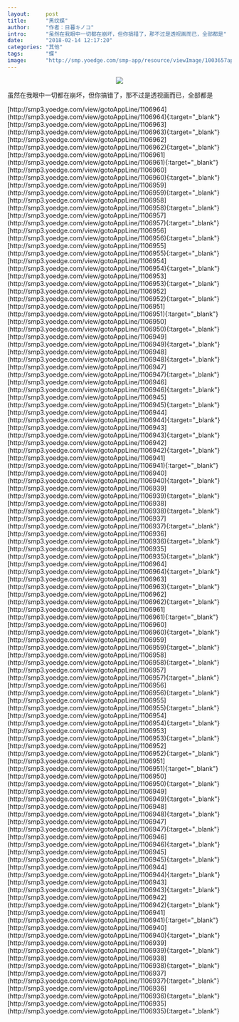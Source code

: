 ```yaml
---
layout:     post
title:      "黑纹蝶"
author:     "作者：日暮キノコ"
intro:      "虽然在我眼中一切都在崩坏，但你搞错了，那不过是透视画而已，全部都是"
date:       "2018-02-14 12:17:20"
categories: "其他"
tags:       "蝶"
image:      "http://smp.yoedge.com/smp-app/resource/viewImage/1003657appline.png"
---
```

<div style="text-align: center">
<p><img src="http://smp.yoedge.com/smp-app/resource/viewImage/1003657appline.png"/></p>
</div>
<p class="post-meta">
<span>虽然在我眼中一切都在崩坏，但你搞错了，那不过是透视画而已，全部都是</span>
</p>
[http://smp3.yoedge.com/view/gotoAppLine/1106964](http://smp3.yoedge.com/view/gotoAppLine/1106964){:target="_blank"}
[http://smp3.yoedge.com/view/gotoAppLine/1106963](http://smp3.yoedge.com/view/gotoAppLine/1106963){:target="_blank"}
[http://smp3.yoedge.com/view/gotoAppLine/1106962](http://smp3.yoedge.com/view/gotoAppLine/1106962){:target="_blank"}
[http://smp3.yoedge.com/view/gotoAppLine/1106961](http://smp3.yoedge.com/view/gotoAppLine/1106961){:target="_blank"}
[http://smp3.yoedge.com/view/gotoAppLine/1106960](http://smp3.yoedge.com/view/gotoAppLine/1106960){:target="_blank"}
[http://smp3.yoedge.com/view/gotoAppLine/1106959](http://smp3.yoedge.com/view/gotoAppLine/1106959){:target="_blank"}
[http://smp3.yoedge.com/view/gotoAppLine/1106958](http://smp3.yoedge.com/view/gotoAppLine/1106958){:target="_blank"}
[http://smp3.yoedge.com/view/gotoAppLine/1106957](http://smp3.yoedge.com/view/gotoAppLine/1106957){:target="_blank"}
[http://smp3.yoedge.com/view/gotoAppLine/1106956](http://smp3.yoedge.com/view/gotoAppLine/1106956){:target="_blank"}
[http://smp3.yoedge.com/view/gotoAppLine/1106955](http://smp3.yoedge.com/view/gotoAppLine/1106955){:target="_blank"}
[http://smp3.yoedge.com/view/gotoAppLine/1106954](http://smp3.yoedge.com/view/gotoAppLine/1106954){:target="_blank"}
[http://smp3.yoedge.com/view/gotoAppLine/1106953](http://smp3.yoedge.com/view/gotoAppLine/1106953){:target="_blank"}
[http://smp3.yoedge.com/view/gotoAppLine/1106952](http://smp3.yoedge.com/view/gotoAppLine/1106952){:target="_blank"}
[http://smp3.yoedge.com/view/gotoAppLine/1106951](http://smp3.yoedge.com/view/gotoAppLine/1106951){:target="_blank"}
[http://smp3.yoedge.com/view/gotoAppLine/1106950](http://smp3.yoedge.com/view/gotoAppLine/1106950){:target="_blank"}
[http://smp3.yoedge.com/view/gotoAppLine/1106949](http://smp3.yoedge.com/view/gotoAppLine/1106949){:target="_blank"}
[http://smp3.yoedge.com/view/gotoAppLine/1106948](http://smp3.yoedge.com/view/gotoAppLine/1106948){:target="_blank"}
[http://smp3.yoedge.com/view/gotoAppLine/1106947](http://smp3.yoedge.com/view/gotoAppLine/1106947){:target="_blank"}
[http://smp3.yoedge.com/view/gotoAppLine/1106946](http://smp3.yoedge.com/view/gotoAppLine/1106946){:target="_blank"}
[http://smp3.yoedge.com/view/gotoAppLine/1106945](http://smp3.yoedge.com/view/gotoAppLine/1106945){:target="_blank"}
[http://smp3.yoedge.com/view/gotoAppLine/1106944](http://smp3.yoedge.com/view/gotoAppLine/1106944){:target="_blank"}
[http://smp3.yoedge.com/view/gotoAppLine/1106943](http://smp3.yoedge.com/view/gotoAppLine/1106943){:target="_blank"}
[http://smp3.yoedge.com/view/gotoAppLine/1106942](http://smp3.yoedge.com/view/gotoAppLine/1106942){:target="_blank"}
[http://smp3.yoedge.com/view/gotoAppLine/1106941](http://smp3.yoedge.com/view/gotoAppLine/1106941){:target="_blank"}
[http://smp3.yoedge.com/view/gotoAppLine/1106940](http://smp3.yoedge.com/view/gotoAppLine/1106940){:target="_blank"}
[http://smp3.yoedge.com/view/gotoAppLine/1106939](http://smp3.yoedge.com/view/gotoAppLine/1106939){:target="_blank"}
[http://smp3.yoedge.com/view/gotoAppLine/1106938](http://smp3.yoedge.com/view/gotoAppLine/1106938){:target="_blank"}
[http://smp3.yoedge.com/view/gotoAppLine/1106937](http://smp3.yoedge.com/view/gotoAppLine/1106937){:target="_blank"}
[http://smp3.yoedge.com/view/gotoAppLine/1106936](http://smp3.yoedge.com/view/gotoAppLine/1106936){:target="_blank"}
[http://smp3.yoedge.com/view/gotoAppLine/1106935](http://smp3.yoedge.com/view/gotoAppLine/1106935){:target="_blank"}
[http://smp3.yoedge.com/view/gotoAppLine/1106964](http://smp3.yoedge.com/view/gotoAppLine/1106964){:target="_blank"}
[http://smp3.yoedge.com/view/gotoAppLine/1106963](http://smp3.yoedge.com/view/gotoAppLine/1106963){:target="_blank"}
[http://smp3.yoedge.com/view/gotoAppLine/1106962](http://smp3.yoedge.com/view/gotoAppLine/1106962){:target="_blank"}
[http://smp3.yoedge.com/view/gotoAppLine/1106961](http://smp3.yoedge.com/view/gotoAppLine/1106961){:target="_blank"}
[http://smp3.yoedge.com/view/gotoAppLine/1106960](http://smp3.yoedge.com/view/gotoAppLine/1106960){:target="_blank"}
[http://smp3.yoedge.com/view/gotoAppLine/1106959](http://smp3.yoedge.com/view/gotoAppLine/1106959){:target="_blank"}
[http://smp3.yoedge.com/view/gotoAppLine/1106958](http://smp3.yoedge.com/view/gotoAppLine/1106958){:target="_blank"}
[http://smp3.yoedge.com/view/gotoAppLine/1106957](http://smp3.yoedge.com/view/gotoAppLine/1106957){:target="_blank"}
[http://smp3.yoedge.com/view/gotoAppLine/1106956](http://smp3.yoedge.com/view/gotoAppLine/1106956){:target="_blank"}
[http://smp3.yoedge.com/view/gotoAppLine/1106955](http://smp3.yoedge.com/view/gotoAppLine/1106955){:target="_blank"}
[http://smp3.yoedge.com/view/gotoAppLine/1106954](http://smp3.yoedge.com/view/gotoAppLine/1106954){:target="_blank"}
[http://smp3.yoedge.com/view/gotoAppLine/1106953](http://smp3.yoedge.com/view/gotoAppLine/1106953){:target="_blank"}
[http://smp3.yoedge.com/view/gotoAppLine/1106952](http://smp3.yoedge.com/view/gotoAppLine/1106952){:target="_blank"}
[http://smp3.yoedge.com/view/gotoAppLine/1106951](http://smp3.yoedge.com/view/gotoAppLine/1106951){:target="_blank"}
[http://smp3.yoedge.com/view/gotoAppLine/1106950](http://smp3.yoedge.com/view/gotoAppLine/1106950){:target="_blank"}
[http://smp3.yoedge.com/view/gotoAppLine/1106949](http://smp3.yoedge.com/view/gotoAppLine/1106949){:target="_blank"}
[http://smp3.yoedge.com/view/gotoAppLine/1106948](http://smp3.yoedge.com/view/gotoAppLine/1106948){:target="_blank"}
[http://smp3.yoedge.com/view/gotoAppLine/1106947](http://smp3.yoedge.com/view/gotoAppLine/1106947){:target="_blank"}
[http://smp3.yoedge.com/view/gotoAppLine/1106946](http://smp3.yoedge.com/view/gotoAppLine/1106946){:target="_blank"}
[http://smp3.yoedge.com/view/gotoAppLine/1106945](http://smp3.yoedge.com/view/gotoAppLine/1106945){:target="_blank"}
[http://smp3.yoedge.com/view/gotoAppLine/1106944](http://smp3.yoedge.com/view/gotoAppLine/1106944){:target="_blank"}
[http://smp3.yoedge.com/view/gotoAppLine/1106943](http://smp3.yoedge.com/view/gotoAppLine/1106943){:target="_blank"}
[http://smp3.yoedge.com/view/gotoAppLine/1106942](http://smp3.yoedge.com/view/gotoAppLine/1106942){:target="_blank"}
[http://smp3.yoedge.com/view/gotoAppLine/1106941](http://smp3.yoedge.com/view/gotoAppLine/1106941){:target="_blank"}
[http://smp3.yoedge.com/view/gotoAppLine/1106940](http://smp3.yoedge.com/view/gotoAppLine/1106940){:target="_blank"}
[http://smp3.yoedge.com/view/gotoAppLine/1106939](http://smp3.yoedge.com/view/gotoAppLine/1106939){:target="_blank"}
[http://smp3.yoedge.com/view/gotoAppLine/1106938](http://smp3.yoedge.com/view/gotoAppLine/1106938){:target="_blank"}
[http://smp3.yoedge.com/view/gotoAppLine/1106937](http://smp3.yoedge.com/view/gotoAppLine/1106937){:target="_blank"}
[http://smp3.yoedge.com/view/gotoAppLine/1106936](http://smp3.yoedge.com/view/gotoAppLine/1106936){:target="_blank"}
[http://smp3.yoedge.com/view/gotoAppLine/1106935](http://smp3.yoedge.com/view/gotoAppLine/1106935){:target="_blank"}


